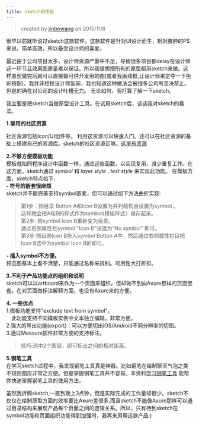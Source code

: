 ```yaml
---
title: sketch初体验
---
```


> created by [jinbowang](http://weibo.com/u/5039443877) on 2015/11/8

很早以前就听说过sketch这款软件。这款软件是针对UI设计而生，相对臃肿的PS来说，简单高效，所以备受设计师的喜爱。

最近由于公司项目太多，设计师资源严重中不足，导致很多项目都delay在设计师这一环节且效果图质量难以保证。所以我很想把所有的原型都用sketch来做。这样原型做完后就可以直接输可供开发用的图(或者我画线框,让设计师来定夺一下色彩搭配)。我并非想抢设计师饭碗，我也知道这种做法会被很多公司所坚决禁止。但是的确在对公司的设计吐槽无力。 无论如何，我打算了解一下sketch。

我主要是把sketch当做原型设计工具。在试用sketch后，谈谈我对sketch的看法。

**1.够用的社区资源**  

社区资源包括Icon/UI组件等。  利用这资源可以快速入门。还可以在社区资源的基础上搭建自己的资源库。sketch的社区资源足够。[这里有资源](http://www.sketchappsources.com)  

**2.不够方便模板功能**  
模板就如同程序设计中函数一样，通过这些函数，以实现复用，减少重复工作。在这方面，sketch通过 _symbol_ 和 _layer style_ , _text style_ 来实现此功能。
在模板方面，sketch特点如下:  
**- 符号的嵌套很麻烦**    
 sketch并不能完美支持symbol嵌套，但可以通过如下方法曲折实现:  

> 第1步：把目录 Button A和Icon B设置为并列结构且设置为symbol 。  
>这样就会把A和B的样式作为symbol(模板样式）保存起来。    
>	第2步:  把symbol Icon B重新变为目录。  
>	通过右侧属性栏symbol "Icon B"设置为“No symbol”  即可。  
>   第3步:把目录Icon B拖入symbol  Button A中，然后通过右侧属性栏目把Icon B选中为symbol Icon B的即可。  

**- 插入symbol不方便。**   
预览图基本上看不清楚，只能通过名称来辨别。可用性大打折扣。  

**3.不利于产品功能点的组织和说明**  
sketch可以以artboard来作为一个页面来组织。但却做不到向Axure那样的页面嵌套。在对页面做标注解释方面，也没有Axure来的方便。

**4. 一些优点**  
1.模板功能支持"exclude text from symbol"。  
　此功能支持不同模板实例中文本独立编辑。非常方便。  
2.强大的导出功能(export)：可以方便切出iOS/Android不同分辨率的切图。  
3.通过Measure插件非常方便的支持标注。  
> 技巧:选中2个图层，即可标出之间的相对距离。  

**5.钢笔工具**  
在学习sketch过程中，我发现钢笔工具真是神器。比如钢笔在绘制聊天气泡之类不规则图形非常之方便。但是掌握钢笔工具并不容易。本资料[学习钢笔工具](http://bezier.method.ac/) 能帮你快速掌握钢笔工具的使用方法。

虽然我折腾sketch,一直到晚上3点钟，但是实际完成的工作量却很少。sketch不仅仅在绘制原型方面的效率要比Axure差很多,而且sketch不能像Axure那样可以通过目录结构来展现产品每个页面之间的逻辑关系。所以，只有待到sketch在symbol功能和页面组织功能得到加强时，我再来用用这款产品:)











